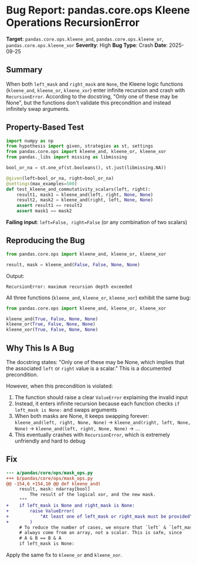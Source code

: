 # Bug Report: pandas.core.ops Kleene Operations RecursionError

**Target**: `pandas.core.ops.kleene_and`, `pandas.core.ops.kleene_or`, `pandas.core.ops.kleene_xor`
**Severity**: High
**Bug Type**: Crash
**Date**: 2025-09-25

## Summary

When both `left_mask` and `right_mask` are `None`, the Kleene logic functions (`kleene_and`, `kleene_or`, `kleene_xor`) enter infinite recursion and crash with `RecursionError`. According to the docstring, "Only one of these may be None", but the functions don't validate this precondition and instead infinitely swap arguments.

## Property-Based Test

```python
import numpy as np
from hypothesis import given, strategies as st, settings
from pandas.core.ops import kleene_and, kleene_or, kleene_xor
from pandas._libs import missing as libmissing

bool_or_na = st.one_of(st.booleans(), st.just(libmissing.NA))

@given(left=bool_or_na, right=bool_or_na)
@settings(max_examples=500)
def test_kleene_and_commutativity_scalars(left, right):
    result1, mask1 = kleene_and(left, right, None, None)
    result2, mask2 = kleene_and(right, left, None, None)
    assert result1 == result2
    assert mask1 == mask2
```

**Failing input**: `left=False, right=False` (or any combination of two scalars)

## Reproducing the Bug

```python
from pandas.core.ops import kleene_and, kleene_or, kleene_xor

result, mask = kleene_and(False, False, None, None)
```

Output:
```
RecursionError: maximum recursion depth exceeded
```

All three functions (`kleene_and`, `kleene_or`, `kleene_xor`) exhibit the same bug:

```python
from pandas.core.ops import kleene_and, kleene_or, kleene_xor

kleene_and(True, False, None, None)
kleene_or(True, False, None, None)
kleene_xor(True, False, None, None)
```

## Why This Is A Bug

The docstring states: "Only one of these may be None, which implies that the associated `left` or `right` value is a scalar." This is a documented precondition.

However, when this precondition is violated:
1. The function should raise a clear `ValueError` explaining the invalid input
2. Instead, it enters infinite recursion because each function checks `if left_mask is None:` and swaps arguments
3. When both masks are None, it keeps swapping forever: `kleene_and(left, right, None, None)` → `kleene_and(right, left, None, None)` → `kleene_and(left, right, None, None)` → ...
4. This eventually crashes with `RecursionError`, which is extremely unfriendly and hard to debug

## Fix

```diff
--- a/pandas/core/ops/mask_ops.py
+++ b/pandas/core/ops/mask_ops.py
@@ -154,6 +154,10 @@ def kleene_and(
     result, mask: ndarray[bool]
         The result of the logical xor, and the new mask.
     """
+    if left_mask is None and right_mask is None:
+        raise ValueError(
+            "At least one of left_mask or right_mask must be provided"
+        )
     # To reduce the number of cases, we ensure that `left` & `left_mask`
     # always come from an array, not a scalar. This is safe, since
     # A & B == B & A
     if left_mask is None:
```

Apply the same fix to `kleene_or` and `kleene_xor`.